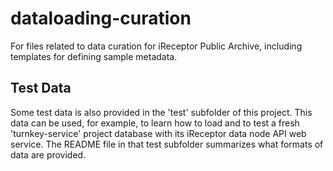 # dataloading-curation

For files related to data curation for iReceptor Public Archive, including templates for defining sample metadata.

## Test Data

Some test data is also provided in the 'test' subfolder of this project. This data can be used, for example, to learn how to load and to test a fresh 'turnkey-service' project database with its iReceptor data node API web service.  The README file in that test subfolder summarizes what formats of data are provided.
